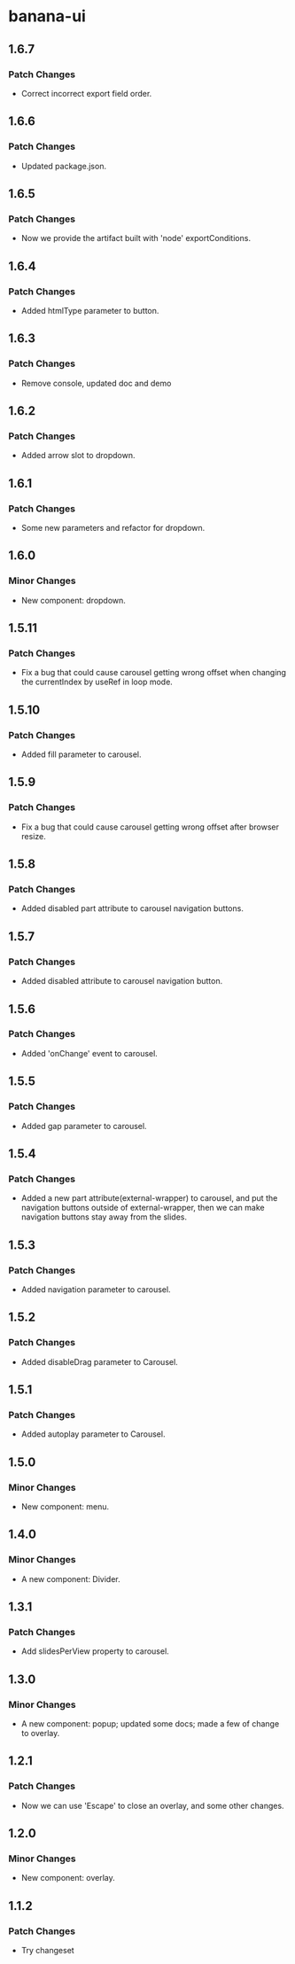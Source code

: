 # banana-ui

## 1.6.7

### Patch Changes

- Correct incorrect export field order.

## 1.6.6

### Patch Changes

- Updated package.json.

## 1.6.5

### Patch Changes

- Now we provide the artifact built with 'node' exportConditions.

## 1.6.4

### Patch Changes

- Added htmlType parameter to button.

## 1.6.3

### Patch Changes

- Remove console, updated doc and demo

## 1.6.2

### Patch Changes

- Added arrow slot to dropdown.

## 1.6.1

### Patch Changes

- Some new parameters and refactor for dropdown.

## 1.6.0

### Minor Changes

- New component: dropdown.

## 1.5.11

### Patch Changes

- Fix a bug that could cause carousel getting wrong offset when changing the currentIndex by useRef in loop mode.

## 1.5.10

### Patch Changes

- Added fill parameter to carousel.

## 1.5.9

### Patch Changes

- Fix a bug that could cause carousel getting wrong offset after browser resize.

## 1.5.8

### Patch Changes

- Added disabled part attribute to carousel navigation buttons.

## 1.5.7

### Patch Changes

- Added disabled attribute to carousel navigation button.

## 1.5.6

### Patch Changes

- Added 'onChange' event to carousel.

## 1.5.5

### Patch Changes

- Added gap parameter to carousel.

## 1.5.4

### Patch Changes

- Added a new part attribute(external-wrapper) to carousel, and put the navigation buttons outside of external-wrapper, then we can make navigation buttons stay away from the slides.

## 1.5.3

### Patch Changes

- Added navigation parameter to carousel.

## 1.5.2

### Patch Changes

- Added disableDrag parameter to Carousel.

## 1.5.1

### Patch Changes

- Added autoplay parameter to Carousel.

## 1.5.0

### Minor Changes

- New component: menu.

## 1.4.0

### Minor Changes

- A new component: Divider.

## 1.3.1

### Patch Changes

- Add slidesPerView property to carousel.

## 1.3.0

### Minor Changes

- A new component: popup; updated some docs; made a few of change to overlay.

## 1.2.1

### Patch Changes

- Now we can use 'Escape' to close an overlay, and some other changes.

## 1.2.0

### Minor Changes

- New component: overlay.

## 1.1.2

### Patch Changes

- Try changeset
